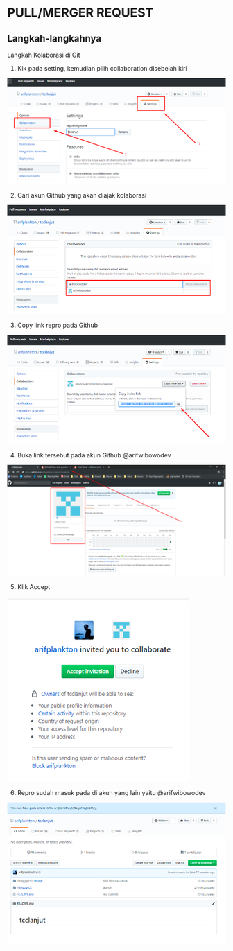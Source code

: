 # PULL/MERGER REQUEST

## Langkah-langkahnya

Langkah Kolaborasi di Git

1. Kik pada setting, kemudian pilih collaboration disebelah kiri

![Step-1](image/kolab1.png) 

2. Cari akun Github yang akan diajak kolaborasi 

![Step-2](image/kolab2.png)

3. Copy link repro pada Github

![Step-3](image/kolab3.png)

4. Buka link tersebut pada akun Github @arifwibowodev 

![Step-4](image/kolab4.png)

5. Klik Accept 

![Step-5](image/kolab5.png)

6. Repro sudah masuk pada di akun yang lain yaitu @arifwibowodev

![Step-6](image/kolab6.png)


